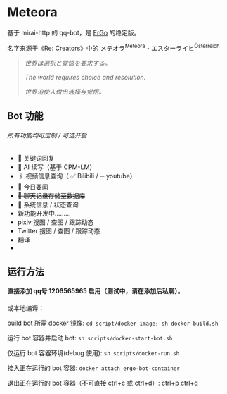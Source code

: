 # Meteora

基于 mirai-http 的 qq-bot，是 [ErGo](https://github.com/corgiclub/ErGo) 的稳定版。

名字来源于《Re: Creators》中的 メテオラ<sup>Meteora</sup>・エスターライヒ<sup>Österreich</sup>



> *世界は選択と覚悟を要求する。*
>
> *The world requires choice and resolution.*
>
> *世界迫使人做出选择与觉悟。*

## Bot 功能

###### 所有功能均可定制 / 可选开启

- 💬 关键词回复
- 🧠 AI 续写（基于 CPM-LM）
- 🖇 视频信息查询（ ✅ Bilibili / ➖ youtube）
- 📰 今日要闻
- ~~📃 聊天记录存储至数据库~~
- 💾 系统信息 / 状态查询
- 新功能开发中………
- pixiv 搜图 / 查图 / 跟踪动态
- Twitter 搜图 / 查图 / 跟踪动态
- 翻译
- 

## 运行方法

#### 直接添加 qq号 1206565965 启用（测试中，请在添加后私聊）。

或本地编译：

build bot 所需 docker 镜像: `cd script/docker-image; sh docker-build.sh`

运行 bot 容器并启动 bot: `sh scripts/docker-start-bot.sh`

仅运行 bot 容器环境(debug 使用): `sh scripts/docker-run.sh`

接入正在运行的 bot 容器: `docker attach ergo-bot-container`

退出正在运行的 bot 容器（不可直接 ctrl+c 或 ctrl+d）: ctrl+p ctrl+q



